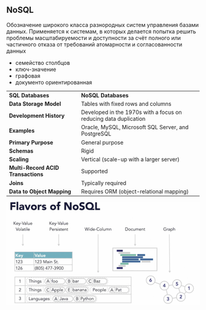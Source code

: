 ## **NoSQL**

Обозначение широкого класса разнородных систем управления базами данных. Применяется к системам, в которых делается попытка решить проблемы масштабируемости и доступности за счёт полного или частичного отказа от требований атомарности и согласованности данных

- семейство столбцов
- ключ-значение
- графовая
- документо ориентированная

|   |   |
|---|---|
|**SQL Databases**|**NoSQL Databases**|
|**Data Storage Model**|Tables with fixed rows and columns|
|**Development History**|Developed in the 1970s with a focus on reducing data duplication|
|**Examples**|Oracle, MySQL, Microsoft SQL Server, and PostgreSQL|
|**Primary Purpose**|General purpose|
|**Schemas**|Rigid|
|**Scaling**|Vertical (scale-up with a larger server)|
|**Multi-Record ACID Transactions**|Supported|
|**Joins**|Typically required|
|**Data to Object Mapping**|Requires ORM (object-relational mapping)|

![Untitled 119.png](_img/Untitled%20119.png)